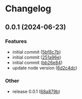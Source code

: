 # Changelog

## 0.0.1 (2024-06-23)


### Features

* initial commit ([5bf8c7b](https://github.com/on-clouds/backstage/commit/5bf8c7b166bfe79076401504441241ec5667976e))
* initial commit ([251a96e](https://github.com/on-clouds/backstage/commit/251a96e59f392d744891ec79cdcd98804e65eaaf))
* initial commit ([bb26e84](https://github.com/on-clouds/backstage/commit/bb26e841bbc8888c69273c302ccd98a59c5465e8))
* update node version ([6d2c4dc](https://github.com/on-clouds/backstage/commit/6d2c4dce357e475ff0fccbda7e069b4991c7a3c8))


### Other

* release 0.0.1 ([68a879b](https://github.com/on-clouds/backstage/commit/68a879b76d258484dd1091ed9a66827138ea1e85))
